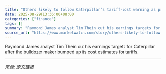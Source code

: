 ```yaml
---
title: "Others likely to follow Caterpillar’s tariff-cost warning as prices rise"
date: 2025-08-29T13:36:00+08:00
categories: ["finance"]
tags: []
summary: "Raymond James analyst Tim Thein cut his earnings targets for Caterpillar after the bulldozer maker bumped up its cost estimates for tariffs."
source_url: "https://www.marketwatch.com/story/others-likely-to-follow-caterpillars-tariff-cost-warning-as-prices-rise-980c7069?mod=mw_rss_topstories"
---
```


Raymond James analyst Tim Thein cut his earnings targets for Caterpillar after the bulldozer maker bumped up its cost estimates for tariffs.

---

*来源: [原文链接](https://www.marketwatch.com/story/others-likely-to-follow-caterpillars-tariff-cost-warning-as-prices-rise-980c7069?mod=mw_rss_topstories)*
